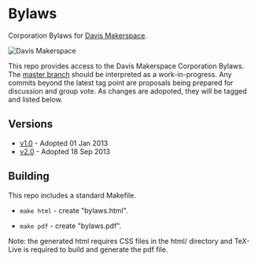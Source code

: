 # Bylaws #

Corporation Bylaws for [Davis Makerspace].

![Davis Makerspace](http://wiki.davismakerspace.org/img/logo.png)

This repo provides access to the Davis Makerspace Corporation Bylaws.  The [master branch] should be interpreted as a work-in-progress.  Any commits beyond the latest tag point are proposals being prepared for discussion and group vote.  As changes are adopoted, they will be tagged and listed below.

## Versions ##

* [v1.0] - Adopted 01 Jan 2013
* [v2.0] - Adopted 18 Sep 2013

## Building ##

This repo includes a standard Makefile.

* `make html` - create "bylaws.html".

* `make pdf` - create "bylaws.pdf".

Note: the generated html requires CSS files in the html/ directory and TeX-Live is required to build and generate the pdf file.



[Davis Makerspace]: http://www.davismakerspace.org/
[Master Branch]:    https://github.com/DavisMakerspace/doc-bylaws/tree/master
[v1.0]:             https://github.com/DavisMakerspace/doc-bylaws/tree/v1.0
[v2.0]:             https://github.com/DavisMakerspace/doc-bylaws/tree/v2.0
